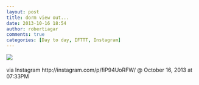 ```yaml
---
layout: post
title: dorm view out...
date: 2013-10-16 18:54
author: robertiagar
comments: true
categories: [Day to day, IFTTT, Instagram]
---
```

<div><img src='http://distilleryimage10.s3.amazonaws.com/c0a909d2368011e3a07e22000a1f9a28_8.jpg' /><br /><br /><div>via Instagram http://instagram.com/p/fiP94UoRFW/ @ October 16, 2013 at 07:33PM</div><br /></div>
